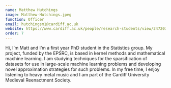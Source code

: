 ```yaml
---
name: Matthew Hutchings
image: Matthew-Hutchings.jpeg
function: Officer
email: hutchingsm1@cardiff.ac.uk
website: https://www.cardiff.ac.uk/people/research-students/view/2472033-hutchings-matthew
order: 7
---
```


Hi, I’m Matt and I’m a first year PhD student in the Statistics group. My project, funded by the EPSRC, is based in kernel methods and mathematical machine learning. I am studying techniques for the sparsification of datasets for use in large-scale machine learning problems and developing novel approximation strategies for such problems. In my free time, I enjoy listening to heavy metal music and I am part of the Cardiff University Medieval Reenactment Society.
